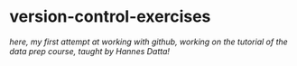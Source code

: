 # version-control-exercises
_here, my first attempt at working with github, working on the tutorial of the data prep course, taught by Hannes Datta!_
